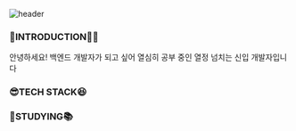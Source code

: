 ![header](https://capsule-render.vercel.app/api?type=venom&text=welcome%20to%20my%20world!&color=auto)
<h3>🤗INTRODUCTION🧚‍♀️</h3>
<p>안녕하세요! 백엔드 개발자가 되고 싶어 열심히 공부 중인 열정 넘치는 신입 개발자입니다</p>
<h3>😎TECH STACK😆</h3>
<img src="https://img.shields.io/badge/React-61DAFB?style=flat&logo=TypeScript&logoColor=white"/>
<h3>📖STUDYING📚</h3>
